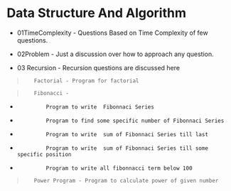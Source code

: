 # Data Structure And Algorithm

- 01TimeComplexity - Questions Based on Time Complexity of few questions.

- 02Problem - Just a discussion over how to approach any question.

- 03 Recursion - Recursion questions are discussed here

>        Factorial - Program for factorial

>        Fibonacci -

-              Program to write  Fibonnaci Series
-              Program to find some specific number of Fibonnaci Series
-              Program to write  sum of Fibonnaci Series till last
-              Program to write  sum of Fibonnaci Series till some specific position
-              Program to write all fibonnacci term below 100

>        Power Program - Program to calculate power of given number
